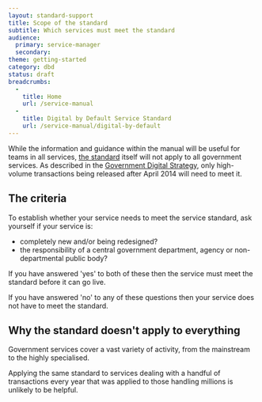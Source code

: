 ```yaml
---
layout: standard-support
title: Scope of the standard
subtitle: Which services must meet the standard
audience:
  primary: service-manager
  secondary:
theme: getting-started
category: dbd
status: draft
breadcrumbs:
  -
    title: Home
    url: /service-manual
  -
    title: Digital by Default Service Standard
    url: /service-manual/digital-by-default
---
```


While the information and guidance within the manual will be useful for teams in all services, [the standard](/service-manual/digital-by-default) itself will not apply to all government services. As described in the [Government Digital Strategy](/government/collections/government-digital-strategy-reports-and-research), only high-volume transactions being released after April 2014 will need to meet it.

## The criteria

To establish whether your service needs to meet the service standard, ask yourself if your service is:

* completely new and/or being redesigned?
* the responsibility of a central government department, agency or non-departmental public body?

If you have answered 'yes' to both of these then the service must meet the standard before it can go live.

If you have answered 'no' to any of these questions then your service does not have to meet the standard.


## Why the standard doesn't apply to everything
Government services cover a vast variety of activity, from the mainstream to the highly specialised. 

Applying the same standard to services dealing with a handful of transactions every year that was applied to those handling millions is unlikely to be helpful. 
